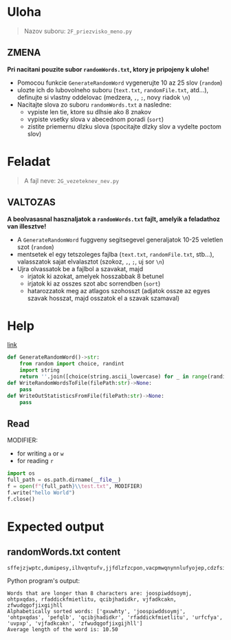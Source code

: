 # Uloha
> Nazov suboru: `2F_priezvisko_meno.py`

## ZMENA
**Pri nacitani pouzite subor `randomWords.txt`, ktory je pripojeny k ulohe!**

- Pomocou funkcie `GenerateRandomWord` vygenerujte 10 az 25 slov (`random`)
- ulozte ich do lubovolneho suboru (`text.txt`, `randomFile.txt`, atd...), definujte si vlastny oddelovac (medzera, `,`, `;`, novy riadok `\n`)
- Nacitajte slova zo suboru `randomWords.txt` a nasledne:
    - vypiste len tie, ktore su dlhsie ako 8 znakov
    - vypiste vsetky slova v abecednom poradi (`sort`)
    - zistite priemernu dlzku slova (spocitajte dlzky slov a vydelte poctom slov)

# Feladat
> A fajl neve: `2G_vezeteknev_nev.py`

## VALTOZAS
**A beolvasasnal hasznaljatok a `randomWords.txt` fajlt, amelyik a feladathoz van illesztve!**

- A `GenerateRandomWord` fuggveny segitsegevel generaljatok 10-25 veletlen szot (`random`)
- mentsetek el egy tetszoleges fajlba (`text.txt`, `randomFile.txt`, stb...), valasszatok sajat elvalasztot (szokoz, `,`, `;`, uj sor `\n`)
- Ujra olvassatok be a fajlbol a szavakat, majd 
    - irjatok ki azokat, amelyek hosszabbak 8 betunel
    - irjatok ki az osszes szot abc sorrendben (`sort`)
    - hatarozzatok meg az atlagos szohosszt (adjatok ossze az egyes szavak hosszat, majd osszatok el a szavak szamaval)

# Help
[link](https://github.com/tocee123/spskn_api_2/blob/main/!OnLessons/2023-03-10_file_sk.md)

```py
def GenerateRandomWord()->str:
    from random import choice, randint
    import string
    return ''.join([choice(string.ascii_lowercase) for _ in range(randint(4,15))])
def WriteRandomWordsToFile(filePath:str)->None:
    pass
def WriteOutStatisticsFromFile(filePath:str)->None:
    pass
```
## Read
MODIFIER:
- for writing `a` or `w`
- for reading `r`

```py
import os
full_path = os.path.dirname(__file__)
f = open(f"{full_path}\\test.txt", MODIFIER)
f.write("hello World")
f.close()
```
# Expected output

## randomWords.txt content
```
sffejzjwptc,dumipesy,ilhvqntufv,jjfdlzfzcpon,vacpmwqnynnlufyojep,cdzfsiirg,ypvh,noyobnisskqvb,obqbrebemeab,siwclbvgpiwk,etpgryravlntrpj,wbzxypvfzjnimnnkpwco,liihce,sdwhinnahwkw,hyntyosvlbzm,rwiaiwrmgpwoqqughky,tuvpitym,qjhfgftwjrnjc,mnoxdwuesedfwdwblcf,ikqzpnrbd,iixgcsubove
```
Python program's output: 
```
Words that are longer than 8 characters are: joospiwddsoymj, ohtpxqdas, rfaddickfmietlitu, qcibjhadidkr, vjfadkcakn, zfwudqgofjixgijhll
Alphabetically sorted words: ['gxuwhty', 'joospiwddsoymj', 'ohtpxqdas', 'pefqlb', 'qcibjhadidkr', 'rfaddickfmietlitu', 'urfcfya', 'uvpxp', 'vjfadkcakn', 'zfwudqgofjixgijhll']
Average length of the word is: 10.50
```
